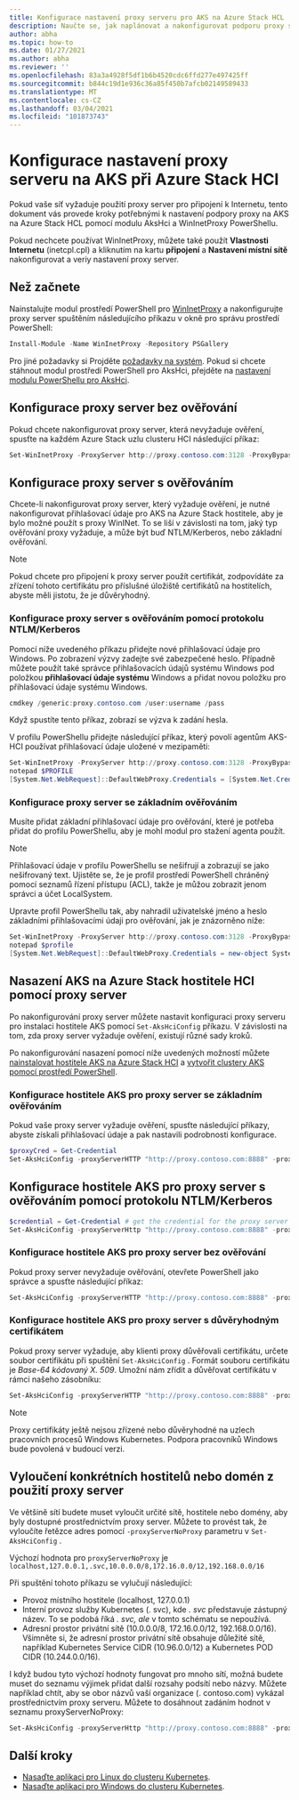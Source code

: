 ```yaml
---
title: Konfigurace nastavení proxy serveru pro AKS na Azure Stack HCL
description: Naučte se, jak naplánovat a nakonfigurovat podporu proxy serveru pro připojení k Internetu.
author: abha
ms.topic: how-to
ms.date: 01/27/2021
ms.author: abha
ms.reviewer: ''
ms.openlocfilehash: 83a3a4928f5df1b6b4520cdc6ffd277e497425ff
ms.sourcegitcommit: b844c19d1e936c36a85f450b7afcb02149589433
ms.translationtype: MT
ms.contentlocale: cs-CZ
ms.lasthandoff: 03/04/2021
ms.locfileid: "101873743"
---
```

# <a name="configure-proxy-settings-on-aks-on-azure-stack-hci"></a>Konfigurace nastavení proxy serveru na AKS při Azure Stack HCI

Pokud vaše síť vyžaduje použití proxy server pro připojení k Internetu, tento dokument vás provede kroky potřebnými k nastavení podpory proxy na AKS na Azure Stack HCL pomocí modulu AksHci a WinInetProxy PowerShellu. 

Pokud nechcete používat WinInetProxy, můžete také použít **Vlastnosti Internetu** (inetcpl.cpl) a kliknutím na kartu **připojení** a **Nastavení místní sítě** nakonfigurovat a veriy nastavení proxy server.


## <a name="before-you-begin"></a>Než začnete

Nainstalujte modul prostředí PowerShell pro [WinInetProxy](https://www.powershellgallery.com/packages/WinInetProxy/0.1.0) a nakonfigurujte proxy server spuštěním následujícího příkazu v okně pro správu prostředí PowerShell:

```Powershell
Install-Module -Name WinInetProxy -Repository PSGallery
```

Pro jiné požadavky si Projděte [požadavky na systém](./system-requirements.md). Pokud si chcete stáhnout modul prostředí PowerShell pro AksHci, přejděte na [nastavení modulu PowerShellu pro AksHci](./setup-powershell.md).

## <a name="configure-a-proxy-server-without-authentication"></a>Konfigurace proxy server bez ověřování

Pokud chcete nakonfigurovat proxy server, která nevyžaduje ověření, spusťte na každém Azure Stack uzlu clusteru HCI následující příkaz:

```powershell
Set-WinInetProxy -ProxyServer http://proxy.contoso.com:3128 -ProxyBypass "local"
```

## <a name="configure-a-proxy-server-with-authentication"></a>Konfigurace proxy server s ověřováním

Chcete-li nakonfigurovat proxy server, který vyžaduje ověření, je nutné nakonfigurovat přihlašovací údaje pro AKS na Azure Stack hostitele, aby je bylo možné použít s proxy WinINet. To se liší v závislosti na tom, jaký typ ověřování proxy vyžaduje, a může být buď NTLM/Kerberos, nebo základní ověřování.

> [!NOTE]
> Pokud chcete pro připojení k proxy server použít certifikát, zodpovídáte za zřízení tohoto certifikátu pro příslušné úložiště certifikátů na hostitelích, abyste měli jistotu, že je důvěryhodný.

### <a name="configure-a-proxy-server-with-ntlmkerberos-authentication"></a>Konfigurace proxy server s ověřováním pomocí protokolu NTLM/Kerberos

Pomocí níže uvedeného příkazu přidejte nové přihlašovací údaje pro Windows. Po zobrazení výzvy zadejte své zabezpečené heslo. Případně můžete použít také správce přihlašovacích údajů systému Windows pod položkou **přihlašovací údaje systému** Windows a přidat novou položku pro přihlašovací údaje systému Windows. 

```powershell
cmdkey /generic:proxy.contoso.com /user:username /pass
```
Když spustíte tento příkaz, zobrazí se výzva k zadání hesla.

V profilu PowerShellu přidejte následující příkaz, který povolí agentům AKS-HCI používat přihlašovací údaje uložené v mezipaměti:

```powershell
Set-WinInetProxy -ProxyServer http://proxy.contoso.com:3128 -ProxyBypass "local"
notepad $PROFILE
[System.Net.WebRequest]::DefaultWebProxy.Credentials = [System.Net.CredentialCache]::DefaultCredentials
```  

### <a name="configure-a-proxy-server-with-basic-authentication"></a>Konfigurace proxy server se základním ověřováním

Musíte přidat základní přihlašovací údaje pro ověřování, které je potřeba přidat do profilu PowerShellu, aby je mohl modul pro stažení agenta použít. 

> [!NOTE]
> Přihlašovací údaje v profilu PowerShellu se nešifrují a zobrazují se jako nešifrovaný text. Ujistěte se, že je profil prostředí PowerShell chráněný pomocí seznamů řízení přístupu (ACL), takže je můžou zobrazit jenom správci a účet LocalSystem.

Upravte profil PowerShellu tak, aby nahradil uživatelské jméno a heslo základními přihlašovacími údaji pro ověřování, jak je znázorněno níže:

```powershell
Set-WinInetProxy -ProxyServer http://proxy.contoso.com:3128 -ProxyBypass "local"
notepad $profile
[System.Net.WebRequest]::DefaultWebProxy.Credentials = new-object System.Net.NetworkCredential("username", "password")
```

## <a name="deploy-aks-on-azure-stack-hci-host-using-a-proxy-server"></a>Nasazení AKS na Azure Stack hostitele HCI pomocí proxy server

Po nakonfigurování proxy server můžete nastavit konfiguraci proxy serveru pro instalaci hostitele AKS pomocí `Set-AksHciConfig` příkazu. V závislosti na tom, zda proxy server vyžaduje ověření, existují různé sady kroků.

Po nakonfigurování nasazení pomocí níže uvedených možností můžete [nainstalovat hostitele AKS na Azure Stack HCI](./setup-powershell.md) a [vytvořit clustery AKS pomocí prostředí PowerShell](./create-kubernetes-cluster-powershell.md).

### <a name="configure-an-aks-host-for-a-proxy-server-with-basic-authentication"></a>Konfigurace hostitele AKS pro proxy server se základním ověřováním  

Pokud vaše proxy server vyžaduje ověření, spusťte následující příkazy, abyste získali přihlašovací údaje a pak nastavili podrobnosti konfigurace.

```powershell
$proxyCred = Get-Credential
Set-AksHciConfig -proxyServerHTTP "http://proxy.contoso.com:8888" -proxyServerHTTPS "http://proxy.contoso.com:8888" -proxyServerCredential $ProxyCred
```

## <a name="configure-an-aks-host-for-a-proxy-server-with-ntlmkerberos-authentication"></a>Konfigurace hostitele AKS pro proxy server s ověřováním pomocí protokolu NTLM/Kerberos

```powershell
$credential = Get-Credential # get the credential for the proxy server
Set-AksHciConfig -proxyServerHttp "http://proxy.contoso.com:8888" -proxyServerHttps "http://proxy.contoso.com:8888" -proxyServerCredential $credential
```

### <a name="configure-an-aks-host-for-a-proxy-server-without-authentication"></a>Konfigurace hostitele AKS pro proxy server bez ověřování  

Pokud proxy server nevyžaduje ověřování, otevřete PowerShell jako správce a spusťte následující příkaz:

```powershell
Set-AksHciConfig -proxyServerHTTP "http://proxy.contoso.com:8888" -proxyServerHTTPS "http://proxy.contoso.com:8888"
```

### <a name="configure-an-aks-host-for-a-proxy-server-with-a-trusted-certificate"></a>Konfigurace hostitele AKS pro proxy server s důvěryhodným certifikátem

Pokud proxy server vyžaduje, aby klienti proxy důvěřovali certifikátu, určete soubor certifikátu při spuštění `Set-AksHciConfig` . Formát souboru certifikátu je *Base-64 kódovaný X. 509*. Umožní nám zřídit a důvěřovat certifikátu v rámci našeho zásobníku:

```powershell
Set-AksHciConfig -proxyServerHTTP "http://proxy.contoso.com:8888" -proxyServerHTTPS "http://proxy.contoso.com:8888" -proxyServerCertFile "C:\proxycertificate.crt"
```

> [!NOTE]
> Proxy certifikáty ještě nejsou zřízené nebo důvěryhodné na uzlech pracovních procesů Windows Kubernetes. Podpora pracovníků Windows bude povolená v budoucí verzi.


## <a name="exclude-specific-hosts-or-domains-from-using-the-proxy-server"></a>Vyloučení konkrétních hostitelů nebo domén z použití proxy server

Ve většině sítí budete muset vyloučit určité sítě, hostitele nebo domény, aby byly dostupné prostřednictvím proxy server. Můžete to provést tak, že vyloučíte řetězce adres pomocí `-proxyServerNoProxy` parametru v `Set-AksHciConfig` .

Výchozí hodnota pro `proxyServerNoProxy` je `localhost,127.0.0.1,.svc,10.0.0.0/8,172.16.0.0/12,192.168.0.0/16`

Při spuštění tohoto příkazu se vylučují následující:

- Provoz místního hostitele (localhost, 127.0.0.1)
- Interní provoz služby Kubernetes (. svc), kde _. svc_ představuje zástupný název. To se podobá říká *. svc, ale* v tomto schématu se nepoužívá.
- Adresní prostor privátní sítě (10.0.0.0/8, 172.16.0.0/12, 192.168.0.0/16). Všimněte si, že adresní prostor privátní sítě obsahuje důležité sítě, například Kubernetes Service CIDR (10.96.0.0/12) a Kubernetes POD CIDR (10.244.0.0/16).

I když budou tyto výchozí hodnoty fungovat pro mnoho sítí, možná budete muset do seznamu výjimek přidat další rozsahy podsítí nebo názvy. Můžete například chtít, aby se obor názvů vaší organizace (. contoso.com) vykázal prostřednictvím proxy serveru. Můžete to dosáhnout zadáním hodnot v seznamu proxyServerNoProxy:

```powershell
Set-AksHciConfig -proxyServerHttp "http://proxy.contoso.com:8888" -proxyServerHttps "http://proxy.contoso.com:8888" -proxyServerNoProxy "localhost,127.0.0.1,.svc,10.0.0.0/8,172.16.0.0/12,192.168.0.0/16,.contoso.com"
```

## <a name="next-steps"></a>Další kroky

- [Nasaďte aplikaci pro Linux do clusteru Kubernetes](./deploy-linux-application.md).
- [Nasaďte aplikaci pro Windows do clusteru Kubernetes](./deploy-windows-application.md).
